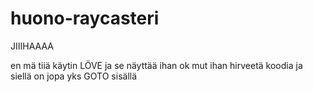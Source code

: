 # huono-raycasteri
JIIIHAAAA

en mä tiiä käytin LÖVE ja se näyttää ihan ok mut ihan hirveetä koodia ja siellä on jopa yks GOTO sisällä

